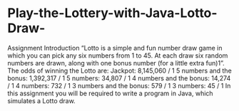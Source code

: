 # Play-the-Lottery-with-Java-Lotto-Draw-
Assignment Introduction “Lotto is a simple and fun number draw game in which you can pick any six numbers from 1 to 45. At each draw six random numbers are drawn, along with one bonus number (for a little extra fun)1”. The odds of winning the Lotto are: Jackpot: 8,145,060 / 1 5 numbers and the bonus: 1,392,317 / 1 5 numbers: 34,807 / 1 4 numbers and the bonus: 14,274 / 1 4 numbers: 732 / 1 3 numbers and the bonus: 579 / 1 3 numbers: 45 / 1 In this assignment you will be required to write a program in Java, which simulates a Lotto draw.
